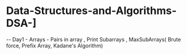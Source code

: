 # Data-Structures-and-Algorithms-DSA-]
-- Day1 - Arrays - Pairs in array , Print Subarrays , MaxSubArrays( Brute force, Prefix Array, Kadane's Algorithm)

